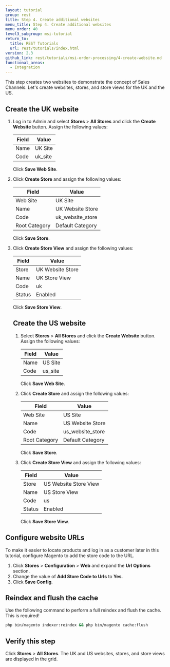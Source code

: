```yaml
---
layout: tutorial
group: rest
title: Step 4. Create additional websites
menu_title: Step 4. Create additional websites
menu_order: 40
level3_subgroup: msi-tutorial
return_to:
  title: REST Tutorials
  url: rest/tutorials/index.html
version: 2.3
github_link: rest/tutorials/msi-order-processing/4-create-website.md
functional_areas:
  - Integration
---
```


This step creates two websites to demonstrate the concept of Sales Channels. Let's create websites, stores, and store views for the UK and the US.

## Create the UK website

1. Log in to Admin and select **Stores** > **All Stores** and click the **Create Website** button. Assign the following values:

   Field | Value
   --- | ---
   Name | UK Site
   Code | uk_site

   Click **Save Web Site**.

2. Click **Create Store** and assign the following values:

   Field | Value
   --- | ---
   Web Site | UK Site
   Name | UK Website Store
   Code | uk_website_store
   Root Category | Default Category

   Click **Save Store**.

3. Click **Create Store View** and assign the following values:

   Field | Value
   --- | ---
   Store | UK Website Store
   Name | UK Store View
   Code | uk
   Status | Enabled

   Click **Save Store View**.

   ## Create the US website

   1. Select **Stores** > **All Stores** and click the **Create Website** button. Assign the following values:

      Field | Value
      --- | ---
      Name | US Site
      Code | us_site

      Click **Save Web Site**.

   2. Click **Create Store** and assign the following values:

      Field | Value
      --- | ---
      Web Site | US Site
      Name | US Website Store
      Code | us_website_store
      Root Category | Default Category

      Click **Save Store**.

   3. Click **Create Store View** and assign the following values:

      Field | Value
      --- | ---
      Store | US Website Store View
      Name | US Store View
      Code | us
      Status | Enabled

      Click **Save Store View**.

## Configure website URLs

To make it easier to locate products and log in as a customer later in this tutorial, configure Magento to add the store code to the URL.

1. Click **Stores** > **Configuration** > **Web** and expand the **Url Options** section.
2. Change the value of **Add Store Code to Urls** to **Yes**.
3. Click **Save Config**.

## Reindex and flush the cache

Use the following command to perform a full reindex and flush the cache. This is required!

   ``` bash
   php bin/magento indexer:reindex && php bin/magento cache:flush
   ```

## Verify this step

Click **Stores** > **All Stores**. The UK and US websites, stores, and store views are displayed in the grid.
